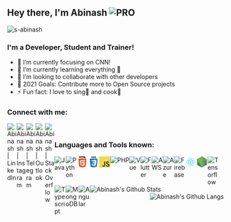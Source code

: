 ## Hey there, I'm Abinash <img alt="PRO" width="22px" style="margin-top:10px;" src="https://img.icons8.com/color/48/000000/instagram-verification-badge.png"/>

<p align="left"> <img src="https://komarev.com/ghpvc/?username=s-abinash" alt="s-abinash" /> </p>

### I'm a Developer, Student and Trainer!
- 🔭 I’m currently focusing on CNN!
- 🌱 I’m currently learning everything 🤗
- 👯 I’m looking to collaborate with other developers
- 🥅 2021 Goals: Contribute more to Open Source projects
- ⚡ Fun fact: I love to sing🎤 and cook🍳

### Connect with me:


[<img align="left" alt="Abinash | LinkedIn" width="22px" src="https://img.icons8.com/color/48/000000/linkedin.png"/>](https://www.linkedin.com/in/s-abinash)
[<img align="left" alt="Abinash | Instagram" width="22px" src="https://img.icons8.com/color/48/000000/instagram-new.png"/>](https://instagram.com/abinashteja)
[<img align="left" alt="Abinash | Telegram" width="22px" src="https://img.icons8.com/color/48/000000/telegram-app--v1.png"/>](https://t.me/abinashteja)
<!-- [<img align="left" alt="Abinash | Twitter" width="22px" src="https://img.icons8.com/fluent/48/000000/twitter.png"/>](http://twitter.com/AbinashTeja) -->
[<img align="left" alt="Abinash | Outlook" width="22px" src="https://img.icons8.com/fluent/48/000000/microsoft-outlook-2019.png"/>](mailto:s.abninash@outlook.com)
[<img align="left" alt="Abinash | Stack Overflow" width="22px" src="https://img.icons8.com/color/48/000000/stackoverflow.png"/>](https://stackoverflow.com/users/16213095/abinash-s)

<br />

### Languages and Tools known:

<img align="left" alt="Java" width="26px" src="https://img.icons8.com/color/48/000000/java-coffee-cup-logo.png"/>
<img align="left" alt="Python" width="26px" src="https://img.icons8.com/color/48/000000/python.png"/>
<img align="left" alt="HTML5" width="26px" src="https://raw.githubusercontent.com/github/explore/80688e429a7d4ef2fca1e82350fe8e3517d3494d/topics/html/html.png" />
<img align="left" alt="CSS3" width="26px" src="https://raw.githubusercontent.com/github/explore/80688e429a7d4ef2fca1e82350fe8e3517d3494d/topics/css/css.png" />
<img align="left" alt="JavaScript" width="26px" src="https://raw.githubusercontent.com/github/explore/80688e429a7d4ef2fca1e82350fe8e3517d3494d/topics/javascript/javascript.png" />
<img align="left" alt="PHP" src="https://img.icons8.com/officel/30/000000/php-logo.png"/>
<img align="left" alt="Vue" width="26px" src="https://img.icons8.com/color/48/000000/vue-js.png"/>
<img align="left" alt="Flutter" width="26px" src="https://img.icons8.com/color/48/000000/flutter.png"/>
<img align="left" alt="AWS" width="26px" src="https://img.icons8.com/color/48/000000/amazon-web-services.png"/>
<img align="left" alt="Azure" width="26px" src="https://img.icons8.com/color/48/000000/azure-1.png"/>
<img align="left" alt="Firebase" width="26px" src="https://img.icons8.com/color/48/000000/firebase.png"/>
<img align="left" alt="React" width="26px" src="https://raw.githubusercontent.com/github/explore/80688e429a7d4ef2fca1e82350fe8e3517d3494d/topics/react/react.png" />
<img align="left" alt="Node.js" width="26px" src="https://raw.githubusercontent.com/github/explore/80688e429a7d4ef2fca1e82350fe8e3517d3494d/topics/nodejs/nodejs.png" />
<img align="left" alt="Tensorflow" width="26px" src="https://img.icons8.com/color/48/000000/tensorflow.png"/> 
<img align="left" alt="Typescript" width="26px" src="https://img.icons8.com/color/48/000000/typescript.png"/>
<img align="left" alt="MongoDB" width="30px"  src="https://img.icons8.com/color/48/000000/mongodb.png"/> 
<img align="left" alt="Angular" width="26px" src="https://img.icons8.com/color/48/000000/angularjs.png"/>


<br />
<br />
<div>
<img align="left" width="50%" alt="Abinash's Github Stats" src="https://github-readme-stats.vercel.app/api?username=s-abinash&show_icons=true&hide_border=true" />
<img align="right" alt="Abinash's Github Langs" src="https://github-readme-stats.vercel.app/api/top-langs/?username=s-abinash&layout=compact&hide=TSQL"/>
</div>
